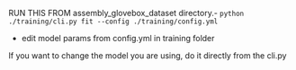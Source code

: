 RUN THIS FROM assembly_glovebox_dataset directory.-
`python ./training/cli.py fit --config ./training/config.yml`
- edit model params from config.yml in training folder

If you want to change the model you are using, do it directly from the cli.py